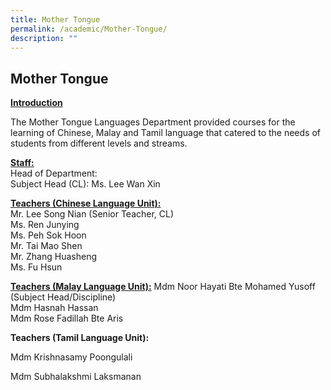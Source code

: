 ```yaml
---
title: Mother Tongue
permalink: /academic/Mother-Tongue/
description: ""
---
```

## Mother Tongue 

**<u>Introduction</u>**

  

The Mother Tongue Languages Department provided courses for the learning of Chinese, Malay and Tamil language that catered to the needs of students from different levels and streams.

  

**<u>Staff:</u>**
<br>
Head of Department:
<br>
Subject Head (CL): Ms. Lee Wan Xin

  

**<u>Teachers (Chinese Language Unit):</u>**
<br>
Mr. Lee Song Nian (Senior Teacher, CL)<br>
Ms. Ren Junying <br>
Ms. Peh Sok Hoon <br>
Mr. Tai Mao Shen <br>
Mr. Zhang Huasheng <br>
Ms. Fu Hsun

  

**<u>Teachers (Malay Language Unit):</u>**
Mdm Noor Hayati Bte Mohamed Yusoff (Subject Head/Discipline)<br>
Mdm Hasnah Hassan<br>
Mdm Rose Fadillah Bte Aris

  

**Teachers (Tamil Language Unit):**

Mdm Krishnasamy Poongulali

Mdm Subhalakshmi Laksmanan